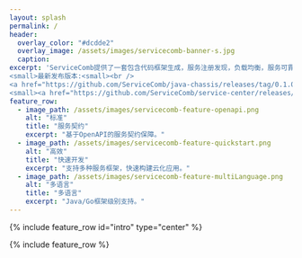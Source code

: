 ```yaml
---
layout: splash
permalink: /
header:
  overlay_color: "#dcdde2"
  overlay_image: /assets/images/servicecomb-banner-s.jpg
  caption:
excerpt: 'ServiceComb提供了一套包含代码框架生成，服务注册发现，负载均衡，服务可靠性（容错熔断，限流降级，调用链追踪）等功能的微服务框架。<br /><br />
<small>最新发布版本:<small><br />
<a href="https://github.com/ServiceComb/java-chassis/releases/tag/0.1.0-m1"> Java开发包 v0.1.0-m1 </a></small><br />
<small><a href="https://github.com/ServiceComb/service-center/releases/tag/0.1.0-m1">服务中心 v0.1.0-m1</a></small><br />'
feature_row:
  - image_path: /assets/images/servicecomb-feature-openapi.png
    alt: "标准"
    title: "服务契约"
    excerpt: "基于OpenAPI的服务契约保障。"
  - image_path: /assets/images/servicecomb-feature-quickstart.png
    alt: "高效"
    title: "快速开发"
    excerpt: "支持多种服务框架，快速构建云化应用。"
  - image_path: /assets/images/servicecomb-feature-multiLanguage.png
    alt: "多语言"
    title: "多语言"
    excerpt: "Java/Go框架级别支持。"
---
```


{% include feature_row id="intro" type="center" %}

{% include feature_row %}
